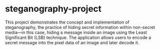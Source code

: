 # steganography-project
This project demonstrates the concept and implementation of steganography, the practice of hiding secret information within non-secret media—in this case, hiding a message inside an image using the Least Significant Bit (LSB) technique.  The application allows users to encode a secret message into the pixel data of an image and later decode it.
